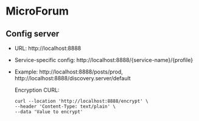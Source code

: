 # MicroForum

## Config server
- URL: http://localhost:8888
- Service-specific config: http://localhost:8888/{service-name}/{profile}
- Example: http://localhost:8888/posts/prod, http://localhost:8888/discovery.server/default

    Encryption CURL:
    ```shell
    curl --location 'http://localhost:8888/encrypt' \
    --header 'Content-Type: text/plain' \
    --data 'Value to encrypt'
    ```


